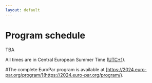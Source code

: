 ```yaml
---
layout: default
---
```


# Program schedule

TBA


All times are in Central European Summer Time ([UTC+1](https://www.timeanddate.com/worldclock/spain/madrid)).

#The complete EuroPar program is available at [https://2024.euro-par.org/program/](https://2024.euro-par.org/program/). 


